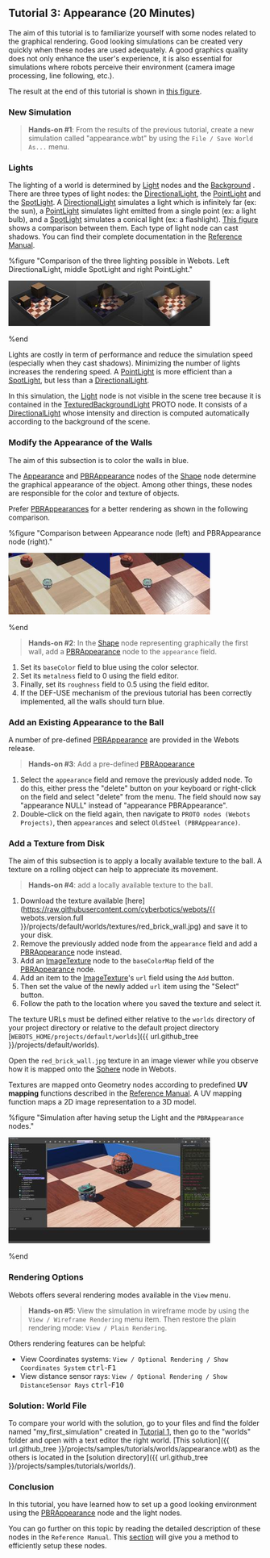 ## Tutorial 3: Appearance (20 Minutes)

The aim of this tutorial is to familiarize yourself with some nodes related to the graphical rendering.
Good looking simulations can be created very quickly when these nodes are used adequately.
A good graphics quality does not only enhance the user's experience, it is also essential for simulations where robots perceive their environment (camera image processing, line following, etc.).

The result at the end of this tutorial is shown in [this figure](#simulation-after-having-setup-the-light-and-the-pbrappearance-nodes).

### New Simulation

> **Hands-on #1**: From the results of the previous tutorial, create a new simulation called "appearance.wbt" by using the `File / Save World As...` menu.

### Lights

The lighting of a world is determined by [Light](../reference/light.md) nodes and the [Background](../reference/background.md) .
There are three types of light nodes: the [DirectionalLight](../reference/directionallight.md), the [PointLight](../reference/pointlight.md) and the [SpotLight](../reference/spotlight.md).
A [DirectionalLight](../reference/directionallight.md) simulates a light which is infinitely far (ex: the sun), a [PointLight](../reference/pointlight.md) simulates light emitted from a single point (ex: a light bulb), and a [SpotLight](../reference/spotlight.md) simulates a conical light (ex: a flashlight).
[This figure](#comparison-of-the-three-lighting-possible-in-webots-left-directionallight-middle-spotlight-and-right-pointlight) shows a comparison between them.
Each type of light node can cast shadows.
You can find their complete documentation in the [Reference Manual](../reference/nodes-and-api-functions.md).

%figure "Comparison of the three lighting possible in Webots. Left DirectionalLight, middle SpotLight and right PointLight."

![tutorial_light_comparison.png](images/tutorial_light_comparison.thumbnail.jpg)

%end

Lights are costly in term of performance and reduce the simulation speed (especially when they cast shadows).
Minimizing the number of lights increases the rendering speed.
A [PointLight](../reference/pointlight.md) is more efficient than a [SpotLight](../reference/spotlight.md), but less than a [DirectionalLight](../reference/directionallight.md).

In this simulation, the [Light](../reference/light.md) node is not visible in the scene tree because it is contained in the [TexturedBackgroundLight](object-backgrounds.md#texturedbackgroundlight) PROTO node.
It consists of a [DirectionalLight](../reference/directionallight.md) whose intensity and direction is computed automatically according to the background of the scene.

### Modify the Appearance of the Walls

The aim of this subsection is to color the walls in blue.

The [Appearance](../reference/appearance.md) and [PBRAppearance](../reference/pbrappearance.md) nodes of the [Shape](../reference/shape.md) node determine the graphical appearance of the object.
Among other things, these nodes are responsible for the color and texture of objects.

Prefer [PBRAppearances](../reference/pbrappearance.md) for a better rendering as shown in the following comparison.

%figure "Comparison between Appearance node (left) and PBRAppearance node (right)."

![tutorial_appearance_comparison.png](images/tutorial_appearance_comparison.thumbnail.jpg)

%end


> **Hands-on #2**: In the [Shape](../reference/shape.md) node representing graphically the first wall, add a [PBRAppearance](../reference/pbrappearance.md) node to the `appearance` field.
1. Set its `baseColor` field to blue using the color selector.
2. Set its `metalness` field to 0 using the field editor.
3. Finally, set its `roughness` field to 0.5 using the field editor.
4. If the DEF-USE mechanism of the previous tutorial has been correctly implemented, all the walls should turn blue.

### Add an Existing Appearance to the Ball

A number of pre-defined [PBRAppearance](../reference/pbrappearance.md) are provided in the Webots release.

> **Hands-on #3**: Add a pre-defined [PBRAppearance](../reference/pbrappearance.md)
1. Select the `appearance` field and remove the previously added node.
To do this, either press the "delete" button on your keyboard or right-click on the field and select "delete" from the menu.
The field should now say "appearance NULL" instead of "appearance PBRAppearance".
2. Double-click on the field again, then navigate to `PROTO nodes (Webots Projects)`, then `appearances` and select `OldSteel (PBRAppearance)`.

### Add a Texture from Disk

The aim of this subsection is to apply a locally available texture to the ball.
A texture on a rolling object can help to appreciate its movement.

> **Hands-on #4**: add a locally available texture to the ball.
1. Download the texture available [here](https://raw.githubusercontent.com/cyberbotics/webots/{{ webots.version.full }}/projects/default/worlds/textures/red_brick_wall.jpg) and save it to your disk.
2. Remove the previously added node from the `appearance` field and add a [PBRAppearance](../reference/pbrappearance.md) node instead.
2. Add an [ImageTexture](../reference/imagetexture.md) node to the `baseColorMap` field of the [PBRAppearance](../reference/pbrappearance.md) node.
3. Add an item to the [ImageTexture](../reference/imagetexture.md)'s `url` field using the `Add` button.
4. Then set the value of the newly added `url` item using the "Select" button.
5. Follow the path to the location where you saved the texture and select it.

The texture URLs must be defined either relative to the `worlds` directory of your project directory or relative to the default project directory [`WEBOTS_HOME/projects/default/worlds`]({{ url.github_tree }}/projects/default/worlds).

Open the `red_brick_wall.jpg` texture in an image viewer while you observe how it is mapped onto the [Sphere](../reference/sphere.md) node in Webots.

Textures are mapped onto Geometry nodes according to predefined **UV mapping** functions described in the [Reference Manual](../reference/imagetexture.md).
A UV mapping function maps a 2D image representation to a 3D model.

%figure "Simulation after having setup the Light and the `PBRAppearance` nodes."

![tutorial_appearance.png](images/tutorial_appearance.thumbnail.jpg)

%end

### Rendering Options

Webots offers several rendering modes available in the `View` menu.

> **Hands-on #5**: View the simulation in wireframe mode by using the `View / Wireframe Rendering` menu item.
Then restore the plain rendering mode: `View / Plain Rendering`.

Others rendering features can be helpful:
- View Coordinates systems: `View / Optional Rendering / Show Coordinates System` <kbd>ctrl</kbd>-<kbd>F1</kbd>
- View distance sensor rays: `View / Optional Rendering / Show DistanceSensor Rays` <kbd>ctrl</kbd>-<kbd>F10</kbd>

### Solution: World File

To compare your world with the solution, go to your files and find the folder named "my\_first\_simulation" created in [Tutorial 1](tutorial-1-your-first-simulation-in-webots.md), then go to the "worlds" folder and open with a text editor the right world.
[This solution]({{ url.github_tree }}/projects/samples/tutorials/worlds/appearance.wbt) as the others is located in the [solution directory]({{ url.github_tree }}/projects/samples/tutorials/worlds/).

### Conclusion

In this tutorial, you have learned how to set up a good looking environment using the [PBRAppearance](../reference/pbrappearance.md) node and the light nodes.

You can go further on this topic by reading the detailed description of these nodes in the `Reference Manual`.
This [section](modeling.md#how-to-get-a-realisitc-and-efficient-rendering) will give you a method to efficiently setup these nodes.
